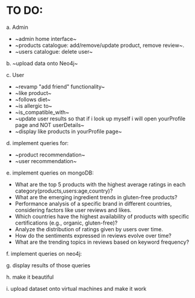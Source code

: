 # TO DO:

a. Admin
- ~admin home interface~
- ~products catalogue: add/remove/update product, remove review~.
- ~users catalogue: delete user~

b. ~upload data onto Neo4j~

c. User
- ~revamp "add friend" functionality~
- ~like product~
- ~follows diet~
- ~is allergic to~
- ~is_compatible_with~ 
- ~update user results so that if i look up myself i will open yourProfile page and NOT userDetails~
- ~display like products in yourProfile page~

d. implement queries for:
- ~product recommendation~
- ~user recommendation~
  
e. implement queries on mongoDB:
- What are the top 5 products with the highest average ratings in each category(products,users:age,country)?
- What are the emerging ingredient trends in gluten-free products?
- Performance analysis of a specific brand in different countries, considering factors like user reviews and likes.
- Which countries have the highest availability of products with specific certifications (e.g., organic, gluten-free)?
- Analyze the distribution of ratings given by users over time.
- How do the sentiments expressed in reviews evolve over time?
- What are the trending topics in reviews based on keyword frequency?

f. implement queries on neo4j:

g. display results of those queries

h. make it beautiful

i. upload dataset onto virtual machines and make it work

